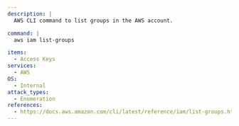 ```yaml
---
description: |
  AWS CLI command to list groups in the AWS account.

command: |
  aws iam list-groups

items:
  - Access Keys
services:
  - AWS
OS:
  - Internal
attack_types:
  - Enumeration
references:
  - https://docs.aws.amazon.com/cli/latest/reference/iam/list-groups.html
---
```


